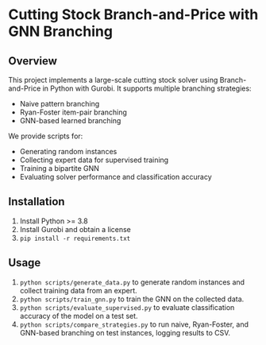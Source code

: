 # Cutting Stock Branch-and-Price with GNN Branching

## Overview
This project implements a large-scale cutting stock solver using Branch-and-Price in Python with Gurobi. It supports multiple branching strategies:
- Naive pattern branching
- Ryan-Foster item-pair branching
- GNN-based learned branching

We provide scripts for:
- Generating random instances
- Collecting expert data for supervised training
- Training a bipartite GNN
- Evaluating solver performance and classification accuracy

## Installation
1. Install Python >= 3.8
2. Install Gurobi and obtain a license
3. `pip install -r requirements.txt`

## Usage
1. `python scripts/generate_data.py` to generate random instances and collect training data from an expert.
2. `python scripts/train_gnn.py` to train the GNN on the collected data.
3. `python scripts/evaluate_supervised.py` to evaluate classification accuracy of the model on a test set.
4. `python scripts/compare_strategies.py` to run naive, Ryan-Foster, and GNN-based branching on test instances, logging results to CSV.
